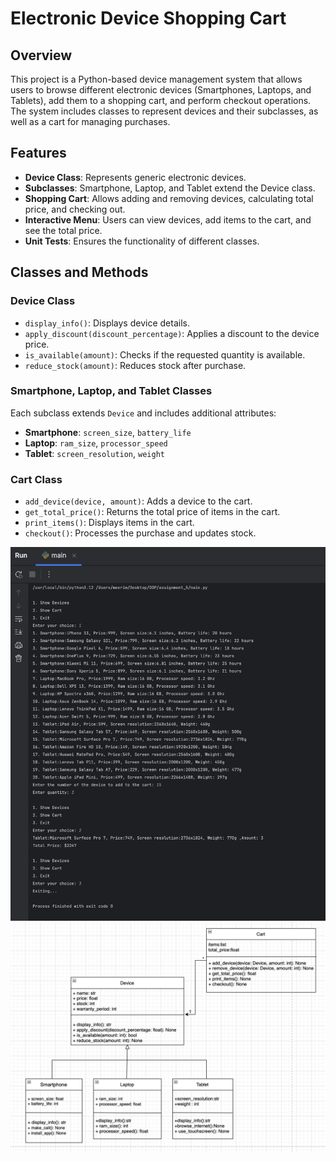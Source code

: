 # Electronic Device Shopping Cart

## Overview
This project is a Python-based device management system that allows users to browse different electronic devices (Smartphones, Laptops, and Tablets), add them to a shopping cart, and perform checkout operations. The system includes classes to represent devices and their subclasses, as well as a cart for managing purchases.

## Features
- **Device Class**: Represents generic electronic devices.
- **Subclasses**: Smartphone, Laptop, and Tablet extend the Device class.
- **Shopping Cart**: Allows adding and removing devices, calculating total price, and checking out.
- **Interactive Menu**: Users can view devices, add items to the cart, and see the total price.
- **Unit Tests**: Ensures the functionality of different classes.


## Classes and Methods
### Device Class

- `display_info()`: Displays device details.
- `apply_discount(discount_percentage)`: Applies a discount to the device price.
- `is_available(amount)`: Checks if the requested quantity is available.
- `reduce_stock(amount)`: Reduces stock after purchase.

### Smartphone, Laptop, and Tablet Classes
Each subclass extends `Device` and includes additional attributes:
- **Smartphone**: `screen_size`, `battery_life`
- **Laptop**: `ram_size`, `processor_speed`
- **Tablet**: `screen_resolution`, `weight`

### Cart Class
- `add_device(device, amount)`: Adds a device to the cart.
- `get_total_price()`: Returns the total price of items in the cart.
- `print_items()`: Displays items in the cart.
- `checkout()`: Processes the purchase and updates stock.

![Снимок экрана 2025-02-26 в 14.57.10.png](%D0%A1%D0%BD%D0%B8%D0%BC%D0%BE%D0%BA%20%D1%8D%D0%BA%D1%80%D0%B0%D0%BD%D0%B0%202025-02-26%20%D0%B2%2014.57.10.png)
![Снимок экрана 2025-02-26 в 23.50.47.png](%D0%A1%D0%BD%D0%B8%D0%BC%D0%BE%D0%BA%20%D1%8D%D0%BA%D1%80%D0%B0%D0%BD%D0%B0%202025-02-26%20%D0%B2%2023.50.47.png)

